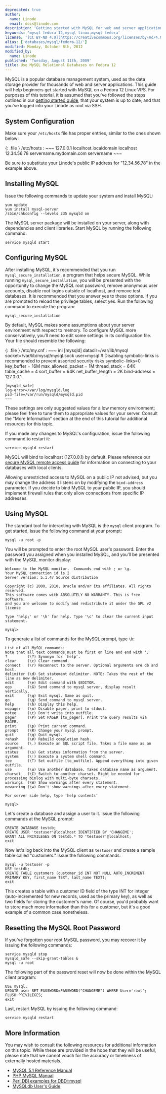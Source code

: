 ```yaml
---
deprecated: true
author:
  name: Linode
  email: docs@linode.com
description: 'Getting started with MySQL for web and server applications on Fedora 12.'
keywords: 'mysql fedora 12,mysql linux,mysql fedora'
license: '[CC BY-ND 4.0](https://creativecommons.org/licenses/by-nd/4.0)'
alias: ['databases/mysql/fedora-12/']
modified: Monday, October 8th, 2012
modified_by:
  name: Linode
published: 'Tuesday, August 11th, 2009'
title: Use MySQL Relational Databases on Fedora 12
---
```




MySQL is a popular database management system, used as the data storage provider for thousands of web and server applications. This guide will help beginners get started with MySQL on a Fedora 12 Linux VPS. For purposes of this tutorial, it is assumed that you've followed the steps outlined in our [getting started guide](/docs/getting-started/), that your system is up to date, and that you've logged into your Linode as root via SSH.

System Configuration
--------------------

Make sure your `/etc/hosts` file has proper entries, similar to the ones shown below:

{: .file }
/etc/hosts
:   ~~~
    127.0.0.1 localhost.localdomain localhost
    12.34.56.78 servername.mydomain.com servername
    ~~~

Be sure to substitute your Linode's public IP address for "12.34.56.78" in the example above.

Installing MySQL
----------------

Issue the following commands to update your system and install MySQL:

    yum update
    yum install mysql-server
    /sbin/chkconfig --levels 235 mysqld on 

The MySQL server package will be installed on your server, along with dependencies and client libraries. Start MySQL by running the following command:

    service mysqld start

Configuring MySQL
-----------------

After installing MySQL, it's recommended that you run `mysql_secure_installation`, a program that helps secure MySQL. While running `mysql_secure_installation`, you will be presented with the opportunity to change the MySQL root password, remove anonymous user accounts, disable root logins outside of localhost, and remove test databases. It is recommended that you answer yes to these options. If you are prompted to reload the privilege tables, select yes. Run the following command to execute the program:

    mysql_secure_installation

By default, MySQL makes some assumptions about your server environment with respect to memory. To configure MySQL more conservatively, you'll need to edit some settings in its configuration file. Your file should resemble the following:

{: .file }
/etc/my.cnf
:   ~~~ ini
    [mysqld]
    datadir=/var/lib/mysql
    socket=/var/lib/mysql/mysql.sock
    user=mysql
    # Disabling symbolic-links is recommended to prevent assorted security risks
    symbolic-links=0
    key_buffer = 16M
    max_allowed_packet = 1M
    thread_stack = 64K
    table_cache = 4
    sort_buffer = 64K
    net_buffer_length = 2K
    bind-address = 127.0.0.1

    [mysqld_safe]
    log-error=/var/log/mysqld.log
    pid-file=/var/run/mysqld/mysqld.pid
    ~~~

These settings are only suggested values for a low memory environment; please feel free to tune them to appropriate values for your server. Consult the "More Information" section at the end of this tutorial for additional resources for this topic.

If you made any changes to MySQL's configuration, issue the following command to restart it:

    service mysqld restart

MySQL will bind to localhost (127.0.0.1) by default. Please reference our [secure MySQL remote access guide](/docs/databases/mysql/mysql-ssh-tunnel) for information on connecting to your databases with local clients.

Allowing unrestricted access to MySQL on a public IP not advised, but you may change the address it listens on by modifying the `bind-address` parameter. If you decide to bind MySQL to your public IP, you should implement firewall rules that only allow connections from specific IP addresses.

Using MySQL
-----------

The standard tool for interacting with MySQL is the `mysql` client program. To get started, issue the following command at your prompt:

    mysql -u root -p

You will be prompted to enter the root MySQL user's password. Enter the password you assigned when you installed MySQL, and you'll be presented with the MySQL monitor display:

    Welcome to the MySQL monitor.  Commands end with ; or \g.
    Your MySQL connection id is 2
    Server version: 5.1.47 Source distribution

    Copyright (c) 2000, 2010, Oracle and/or its affiliates. All rights reserved.
    This software comes with ABSOLUTELY NO WARRANTY. This is free software,
    and you are welcome to modify and redistribute it under the GPL v2 license

    Type 'help;' or '\h' for help. Type '\c' to clear the current input statement.

    mysql>

To generate a list of commands for the MySQL prompt, type `\h`:

    List of all MySQL commands:
    Note that all text commands must be first on line and end with ';'
    ?         (\?) Synonym for `help'.
    clear     (\c) Clear command.
    connect   (\r) Reconnect to the server. Optional arguments are db and host.
    delimiter (\d) Set statement delimiter. NOTE: Takes the rest of the line as new delimiter.
    edit      (\e) Edit command with $EDITOR.
    ego       (\G) Send command to mysql server, display result vertically.
    exit      (\q) Exit mysql. Same as quit.
    go        (\g) Send command to mysql server.
    help      (\h) Display this help.
    nopager   (\n) Disable pager, print to stdout.
    notee     (\t) Don't write into outfile.
    pager     (\P) Set PAGER [to_pager]. Print the query results via PAGER.
    print     (\p) Print current command.
    prompt    (\R) Change your mysql prompt.
    quit      (\q) Quit mysql.
    rehash    (\#) Rebuild completion hash.
    source    (\.) Execute an SQL script file. Takes a file name as an argument.
    status    (\s) Get status information from the server.
    system    (\!) Execute a system shell command.
    tee       (\T) Set outfile [to_outfile]. Append everything into given outfile.
    use       (\u) Use another database. Takes database name as argument.
    charset   (\C) Switch to another charset. Might be needed for processing binlog with multi-byte charsets.
    warnings  (\W) Show warnings after every statement.
    nowarning (\w) Don't show warnings after every statement.

    For server side help, type 'help contents'

    mysql>

Let's create a database and assign a user to it. Issue the following commands at the MySQL prompt:

    CREATE DATABASE testdb;
    CREATE USER 'testuser'@localhost IDENTIFIED BY 'CHANGEME';
    GRANT ALL PRIVILEGES ON testdb.* TO 'testuser'@localhost;
    exit

Now let's log back into the MySQL client as `testuser` and create a sample table called "customers." Issue the following commands:

    mysql -u testuser -p
    USE testdb;
    CREATE TABLE customers (customer_id INT NOT NULL AUTO_INCREMENT PRIMARY KEY, first_name TEXT, last_name TEXT);
    exit

This creates a table with a customer ID field of the type INT for integer (auto-incremented for new records, used as the primary key), as well as two fields for storing the customer's name. Of course, you'd probably want to store much more information than this for a customer, but it's a good example of a common case nonetheless.

Resetting the MySQL Root Password
---------------------------------

If you've forgotten your root MySQL password, you may recover it by issuing the following commands:

    service mysqld stop
    mysqld_safe --skip-grant-tables & 
    mysql -u root 

The following part of the password reset will now be done within the MySQL client program:

    USE mysql; 
    UPDATE user SET PASSWORD=PASSWORD("CHANGEME") WHERE User='root'; 
    FLUSH PRIVILEGES; 
    exit 

Last, restart MySQL by issuing the following command:

    service mysqld restart

More Information
----------------

You may wish to consult the following resources for additional information on this topic. While these are provided in the hope that they will be useful, please note that we cannot vouch for the accuracy or timeliness of externally hosted materials.

- [MySQL 5.1 Reference Manual](http://dev.mysql.com/doc/refman/5.1/en/)
- [PHP MySQL Manual](http://us2.php.net/manual/en/book.mysql.php)
- [Perl DBI examples for DBD::mysql](http://sql-info.de/mysql/examples/Perl-DBI-examples.html)
- [MySQLdb User's Guide](http://mysql-python.sourceforge.net/MySQLdb.html)



